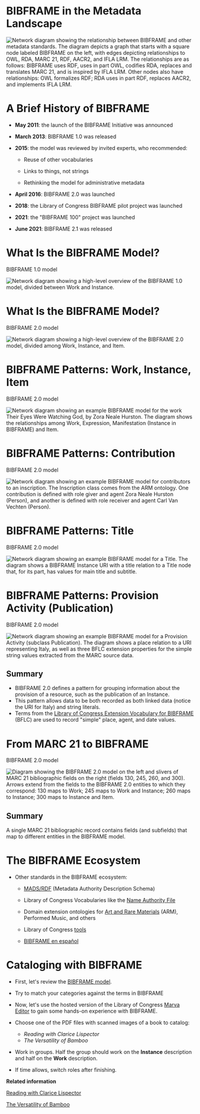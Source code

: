 # BIBFRAME in the Metadata Landscape

![Network diagram showing the relationship between BIBFRAME and other metadata standards. The diagram depicts a graph that starts with a square node labeled BIBFRAME on the left, with edges depicting relationships to OWL, RDA, MARC 21, RDF, AACR2, and IFLA LRM. The relationships are as follows: BIBFRAME uses RDF, uses in part OWL, codifies RDA, replaces and translates MARC 21, and is inspired by IFLA LRM. Other nodes also have relationships: OWL formalizes RDF; RDA uses in part RDF, replaces AACR2, and implements IFLA LRM.](../../../submaps/../img/bibframe_etc/bf_landscape.svg "BIBFRAME Landscape")


# A Brief History of BIBFRAME

-   **May 2011**: the launch of the BIBFRAME Initiative was announced

-   **March 2013**: BIBFRAME 1.0 was released

-   **2015**: the model was reviewed by invited experts, who recommended:

    -   Reuse of other vocabularies

    -   Links to things, not strings

    -   Rethinking the model for administrative metadata

-   **April 2016**: BIBFRAME 2.0 was launched

-   **2018**: the Library of Congress BIBFRAME pilot project was launched

-   **2021**: the "BIBFRAME 100" project was launched

-   **June 2021**: BIBFRAME 2.1 was released


# What Is the BIBFRAME Model?

BIBFRAME 1.0 model

![Network diagram showing a high-level overview of the BIBFRAME 1.0 model, divided between Work and Instance.](../../../submaps/../img/bibframe_etc/bibframe1.png "BIBFRAME 1.0")

# What Is the BIBFRAME Model?

BIBFRAME 2.0 model

![Network diagram showing a high-level overview of the BIBFRAME 2.0 model, divided among Work, Instance, and Item.](../../../submaps/../img/bibframe_etc/bibframe2.jpg "BIBFRAME 2.0")


# BIBFRAME Patterns: Work, Instance, Item

BIBFRAME 2.0 model

![Network diagram showing an example BIBFRAME model for the work Their Eyes Were Watching God, by Zora Neale Hurston. The diagram shows the relationships among Work, Expression, Manifestation (Instance in BIBFRAME) and Item.](../../../submaps/../img/bibframe_etc/bf_graph.svg "BIBFRAME Patterns: Work, Instance, Item")


# BIBFRAME Patterns: Contribution

BIBFRAME 2.0 model

![Network diagram showing an example BIBFRAME model for contributors to an inscription. The Inscription class comes from the ARM ontology. One contribution is defined with role giver and agent Zora Neale Hurston (Person), and another is defined with role receiver and agent Carl Van Vechten (Person).](../../../submaps/../img/bibframe_etc/arm_inscription_bf_contributions.svg "BIBFRAME Patterns: Contribution")


# BIBFRAME Patterns: Title

BIBFRAME 2.0 model

![Network diagram showing an example BIBFRAME model for a Title. The diagram shows a BIBFRAME Instance URI with a title relation to a Title node that, for its part, has values for main title and subtitle.](../../../submaps/../img/bibframe_etc/bf_title.svg "BIBFRAME Patterns: Title")


# BIBFRAME Patterns: Provision Activity \(Publication\)

BIBFRAME 2.0 model

![Network diagram showing an example BIBFRAME model for a Provision Activity (subclass Publication). The diagram shows a place relation to a URI representing Italy, as well as three BFLC extension properties for the simple string values extracted from the MARC source data.](../../../submaps/../img/bibframe_etc/bf_provision.svg "BIBFRAME Patterns: Provision (Publication)")


## Summary

-   BIBFRAME 2.0 defines a pattern for grouping information about the provision of a resource, such as the publication of an Instance.
-   This pattern allows data to be both recorded as both linked data \(notice the URI for Italy\) and string literals.
-   Terms from the [Library of Congress Extension Vocabulary for BIBFRAME](https://id.loc.gov/ontologies/bflc.html) \(BFLC\) are used to record "simple" place, agent, and date values.



# From MARC 21 to BIBFRAME

BIBFRAME 2.0 model

![Diagram showing the BIBFRAME 2.0 model on the left and slivers of MARC 21 bibliographic fields on the right (fields 130, 245, 260, and 300). Arrows extend from the fields to the BIBFRAME 2.0 entities to which they correspond: 130 maps to Work; 245 maps to Work and Instance; 260 maps to Instance; 300 maps to Instance and Item.](../../../submaps/../img/bibframe_etc/marc_to_bibframe.png "From MARC 21 to BIBFRAME")


## Summary

A single MARC 21 bibliographic record contains fields \(and subfields\) that map to different entities in the BIBFRAME model.


# The BIBFRAME Ecosystem

-   Other standards in the BIBFRAME ecosystem:

    -   [MADS/RDF](https://www.loc.gov/standards/mads/rdf/) \(Metadata Authority Description Schema\)

    -   Library of Congress Vocabularies like the [Name Authority File](https://id.loc.gov/authorities/names.html)

    -   Domain extension ontologies for [Art and Rare Materials](https://github.com/Art-and-Rare-Materials-BF-Ext/arm) \(ARM\), Performed Music, and others

    -   Library of Congress [tools](https://bibframe.org/)

    -   [BIBFRAME en español](https://docs.google.com/spreadsheets/d/1KgpWmMSyAEVVkfQgBPB0tdf6jk9cJ81z8S_Z9k4mH-8/edit?usp=sharing)


# Cataloging with BIBFRAME

-   First, let's review the [BIBFRAME model](https://id.loc.gov/ontologies/bibframe.html).

-   Try to match your categories against the terms in BIBFRAME

-   Now, let's use the hosted version of the Library of Congress [Marva Editor](https://bibframe.org/marva/editor/) to gain some hands-on experience with BIBFRAME.

-   Choose one of the PDF files with scanned images of a book to catalog:

    -   *Reading with Clarice Lispector*
    -   *The Versatility of Bamboo*
-   Work in groups. Half the group should work on the **Instance** description and half on the **Work** description.

-   If time allows, switch roles after finishing.


**Related information**  


[Reading with Clarice Lispector](../../../resources/activities/cataloging_activity/Reading_with_Clarice_Lispector.pdf)

[The Versatility of Bamboo](../../../resources/activities/cataloging_activity/Versatility_of_Bamboo.pdf)

